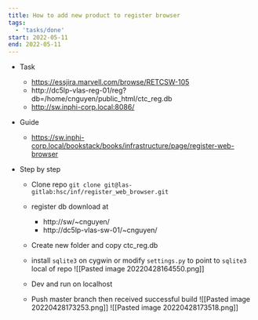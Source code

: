 ```yaml
---
title: How to add new product to register browser
tags:
  - 'tasks/done'
start: 2022-05-11
end: 2022-05-11
---
```


- Task
	- https://essjira.marvell.com/browse/RETCSW-105
	- http://dc5lp-vlas-reg-01/reg?db=/home/cnguyen/public_html/ctc_reg.db
	- http://sw.inphi-corp.local:8086/


- Guide
	- https://sw.inphi-corp.local/bookstack/books/infrastructure/page/register-web-browser

- Step by step
	- Clone repo `git clone git@las-gitlab:hsc/inf/register_web_browser.git`

	- register db download at
		- http://sw/~cnguyen/
		- http://dc5lp-vlas-sw-01/~cnguyen/

	- Create new folder and copy ctc_reg.db

	- install `sqlite3` on cygwin or modify `settings.py` to point to `sqlite3` local of repo
		![[Pasted image 20220428164550.png]]

	- Dev and run on localhost

	- Push master branch then received successful build
		![[Pasted image 20220428173253.png]]
		![[Pasted image 20220428173518.png]]